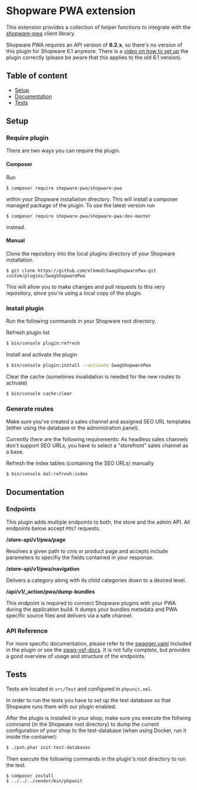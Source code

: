 # Shopware PWA extension

This extension provides a collection of helper functions to integrate with the [shopware-pwa](https://github.com/DivanteLtd/shopware-pwa) client library.

Shopware PWA requires an API version of **6.2.x**, so there's no version of this plugin for Shopware 6.1 anymore.
There is a [video on how to set up](https://drive.google.com/open?id=1ynpoWw9b7hljzkqzVv2JFDxTtgomyVg4) the plugin correctly (please be aware that this applies to the old 6.1 version).

## Table of content

* [Setup](#setup)
* [Documentation](#documentation)
* [Tests](#tests)

## Setup

### Require plugin

There are two ways you can require the plugin.

#### Composer

Run

```
$ composer require shopware-pwa/shopware-pwa
```

within your Shopware installation directory. This will install a composer managed package of the plugin. To use the latest version run

```
$ composer require shopware-pwa/shopware-pwa:dev-master
```

instead. 

#### Manual

Clone the repository into the local plugins directory of your Shopware installation.

```
$ git clone https://github.com/elkmod/SwagShopwarePwa.git custom/plugins/SwagShopwarePwa
```

This will allow you to make changes and pull requests to this very repository, since you're using a local copy of the plugin.

### Install plugin

Run the following commands in your Shopware root directory.

Refresh plugin list

```bash
$ bin/console plugin:refresh
```

Install and activate the plugin

```bash
$ bin/console plugin:install --activate SwagShopwarePwa
```

Clear the cache (sometimes invalidation is needed for the new routes to activate)

```bash
$ bin/console cache:clear
```

### Generate routes

Make sure you've created a sales channel and assigned SEO URL templates (either using the database or the administration panel).

Currently there are the following requirements: As headless sales channels don't support SEO URLs, you have to select a "storefront" sales channel as a base. 

Refresh the index tables (containing the SEO URLs) manually

```bash
$ bin/console dal:refresh:index
```

## Documentation

### Endpoints

This plugin adds multiple endpoints to both, the store and the admin API. All endpoints below accept `POST` requests.

**/store-api/v1/pwa/page**

Resolves a given path to cms or product page and accepts include parameters to specifiy the fields contained in your response.

**/store-api/v1/pwa/navigation**

Delivers a category along with its child categories down to a desired level.
 
**/api/v1/_action/pwa/dump-bundles**

This endpoint is required to connect Shopware plugins with your PWA during the application build. It dumps your bundles metadata and PWA specific source files and delivers via a safe channel.

### API Reference

For more specific documentation, please refer to the [swagger.yaml](_doc/swagger.yaml) included in the plugin or see the [swag-vsf-docs](https://swag-vsf-docs.netlify.com/). It is not fully complete, but provides a good overview of usage and structure of the endpoints.
    
## Tests

Tests are located in `src/Test` and configured in `phpunit.xml`.

In order to run the tests you have to set up the test database so that Shopware runs them with our plugin enabled.

After the plugin is installed in your shop, make sure you execute the follwing command (in the Shopware root directory) to dump the current configuration of your shop to the test-database (when using Docker, run it inside the container):

```bash
$ ./psh.phar init-test-databases
```

Then execute the following commands in the plugin's root directory to run the test.

```bash
$ composer install
$ ../../../vendor/bin/phpunit
```
